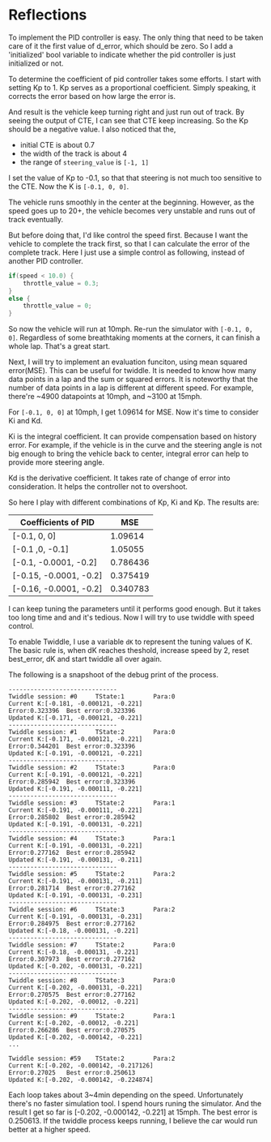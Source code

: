 # Reflections

To implement the PID controller is easy. The only thing that need to be taken care of it the first value of d_error, which should be zero. So I add a 'initialized' bool variable to indicate whether the pid controller is just initialized or not.

To determine the coefficient of pid controller takes some efforts. I start with setting Kp to 1. Kp serves as a proportional coefficient. Simply speaking, it corrects the error based on how large the error is.

And result is the vehicle keep turning right and just run out of track. By seeing the output of CTE, I can see that CTE keep increasing. So the Kp should be a negative value. I also noticed that the,
- initial CTE is about 0.7
- the width of the track is about 4 
- the range of `steering_value` is `[-1, 1]`

I set the value of Kp to -0.1, so that that steering is not much too sensitive to the CTE. Now the K is `[-0.1, 0, 0]`.

The vehicle runs smoothly in the center at the beginning. However, as the speed goes up to 20+, the vehicle becomes very unstable and runs out of track eventually. 

But before doing that, I'd like control the speed first. Because I want the vehicle to complete the track first, so that I can calculate the error of the complete track. Here I just use a simple control as following, instead of another PID controller.

```C++
if(speed < 10.0) {
    throttle_value = 0.3;
}
else {
    throttle_value = 0;
}
```

So now the vehicle will run at 10mph. Re-run the simulator with `[-0.1, 0, 0]`. Regardless of some breathtaking moments at the corners, it can finish a whole lap. That's a great start. 

Next, I will try to implement an evaluation funciton, using mean squared error(MSE). This can be useful for twiddle. It is needed to know how many data points in a lap and the sum or squared errors. It is noteworthy that the number of data points in a lap is different at different speed. For example, there're ~4900 datapoints at 10mph, and ~3100 at 15mph.

For `[-0.1, 0, 0]` at 10mph, I get 1.09614 for MSE. Now it's time to consider Ki and Kd. 

Ki is the integral coefficient. It can provide compensation based on history error. For example, if the vehicle is in the curve and the steering angle is not big enough to bring the vehicle back to center, integral error can help to provide more steering angle.

Kd is the derivative coefficient. It takes rate of change of error into consideration. It helps the controller not to overshoot. 

So here I play with different combinations of Kp, Ki and Kp. The results are:

Coefficients of PID    | MSE
---------------------- | -------------
[-0.1, 0, 0]           | 1.09614
[-0.1 ,0, -0.1]        | 1.05055
[-0.1, -0.0001, -0.2]  | 0.786436
[-0.15, -0.0001, -0.2] | 0.375419
[-0.16, -0.0001, -0.2] | 0.340783

I can keep tuning the parameters until it performs good enough. But it takes too long time and and it's tedious. Now I will try to use twiddle with speed control.

To enable Twiddle, I use a variable `dK` to represent the tuning values of K. The basic rule is, when dK reaches theshold, increase speed by 2, reset best_error, dK and start twiddle all over again.

The following is a snapshoot of the debug print of the process. 

```
------------------------------
Twiddle session: #0     TState:1        Para:0
Current K:[-0.181, -0.000121, -0.221]
Error:0.323396  Best error:0.323396
Updated K:[-0.171, -0.000121, -0.221]
------------------------------
Twiddle session: #1     TState:2        Para:0
Current K:[-0.171, -0.000121, -0.221]
Error:0.344201  Best error:0.323396
Updated K:[-0.191, -0.000121, -0.221]
------------------------------
Twiddle session: #2     TState:3        Para:0
Current K:[-0.191, -0.000121, -0.221]
Error:0.285942  Best error:0.323396
Updated K:[-0.191, -0.000111, -0.221]
------------------------------
Twiddle session: #3     TState:2        Para:1
Current K:[-0.191, -0.000111, -0.221]
Error:0.285802  Best error:0.285942
Updated K:[-0.191, -0.000131, -0.221]
------------------------------
Twiddle session: #4     TState:3        Para:1
Current K:[-0.191, -0.000131, -0.221]
Error:0.277162  Best error:0.285942
Updated K:[-0.191, -0.000131, -0.211]
------------------------------
Twiddle session: #5     TState:2        Para:2
Current K:[-0.191, -0.000131, -0.211]
Error:0.281714  Best error:0.277162
Updated K:[-0.191, -0.000131, -0.231]
------------------------------
Twiddle session: #6     TState:3        Para:2
Current K:[-0.191, -0.000131, -0.231]
Error:0.284975  Best error:0.277162
Updated K:[-0.18, -0.000131, -0.221]
------------------------------
Twiddle session: #7     TState:2        Para:0
Current K:[-0.18, -0.000131, -0.221]
Error:0.307973  Best error:0.277162
Updated K:[-0.202, -0.000131, -0.221]
------------------------------
Twiddle session: #8     TState:3        Para:0
Current K:[-0.202, -0.000131, -0.221]
Error:0.270575  Best error:0.277162
Updated K:[-0.202, -0.00012, -0.221]
------------------------------
Twiddle session: #9     TState:2        Para:1
Current K:[-0.202, -0.00012, -0.221]
Error:0.266286  Best error:0.270575
Updated K:[-0.202, -0.000142, -0.221]
...

Twiddle session: #59    TState:2        Para:2
Current K:[-0.202, -0.000142, -0.217126]
Error:0.27025   Best error:0.250613
Updated K:[-0.202, -0.000142, -0.224874]
```

Each loop takes about 3~4min depending on the speed. Unfortunately there's no faster simulation tool. I spend hours runing the simulator. And the result I get so far is [-0.202, -0.000142, -0.221] at 15mph. The best error is 0.250613. If the twiddle process keeps running, I believe the car would run better at a higher speed.











